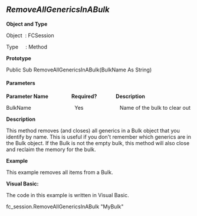 _RemoveAllGenericsInABulk_
--------------------------

**Object and Type**

Object  : FCSession

Type     : Method

**Prototype**

Public Sub RemoveAllGenericsInABulk(BulkName As String)

#### Parameters
**Parameter Name**                **Required?**             **Description**

BulkName                              Yes                         Name of the bulk to clear out

**Description**

This method removes (and closes) all generics in a Bulk object that you identify by name. This is useful if you don't remember which generics are in the Bulk object. If the Bulk is not the empty bulk, this method will also close and reclaim the memory for the bulk.

**Example**

This example removes all items from a Bulk.

**Visual Basic:**

The code in this example is written in Visual Basic.

fc_session.RemoveAllGenericsInABulk "MyBulk"
